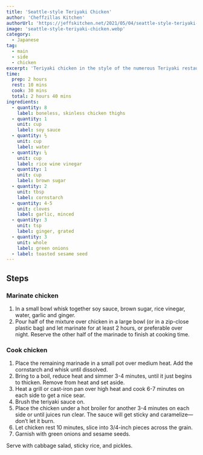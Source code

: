 ```yaml
---
title: 'Seattle-style Teriyaki Chicken'
author: 'Cheffzillas Kitchen'
authorUrl: 'https://jeffskitchen.net/2021/05/04/seattle-style-teriyaki-chicken/'
image: 'seattle-style-teriyaki-chicken.webp'
category:
  - Japanese
tag:
  - main
  - side
  - chicken
excerpt: 'Teriyaki chicken in the style of the numerous Teriyaki restaurants in the Seattle area. Styrofoam-container optional.'
time:
  prep: 2 hours
  rest: 10 mins
  cook: 30 mins
  total: 2 hours 40 mins
ingredients:
  - quantity: 8
    label: boneless, skinless chicken thighs
  - quantity: 1
    unit: cup
    label: soy sauce
  - quantity: ½
    unit: cup
    label: water
  - quantity: ¼
    unit: cup
    label: rice wine vinegar
  - quantity: 1
    unit: cup
    label: brown sugar
  - quantity: 2
    unit: tbsp
    label: cornstarch
  - quantity: 4-5
    unit: cloves
    label: garlic, minced
  - quantity: 3
    unit: tsp
    label: ginger, grated
  - quantity: 3
    unit: whole
    label: green onions
  - label: toasted sesame seed
---
```


## Steps

### Marinate chicken

1. In a small bowl whisk together soy sauce, brown sugar, rice vinegar, water, garlic and ginger.
2. Pour half of the mixture over chicken in a large bowl (or in a zip-close plastic bag) and let marinate for at least 2 hours, or preferable over night. Reserve the other half of the marinade to finish at cooking time.

### Cook chicken

1. Place the remaining marinade in a small pot over medium heat. Add the cornstarch and whisk until dissolved.
2. Bring to a boil, reduce heat and simmer 3-4 minutes, until it just begins to thicken. Remove from heat and set aside.
3. Heat a grill or cast-iron pan over high heat and cook 6-7 minutes on each side to get a nice sear.
4. Brush the teriyaki sauce on.
5. Place the chicken under a hot broiler for another 3-4 minutes on each side or until juices run clear. The sauce will get sticky and caramelize—don’t let it burn.
6. Let chicken rest 10 minutes, slice into 3/4-inch pieces across the grain.
7. Garnish with green onions and sesame seeds.

Serve with cabbage salad, sticky rice, and pickles.
